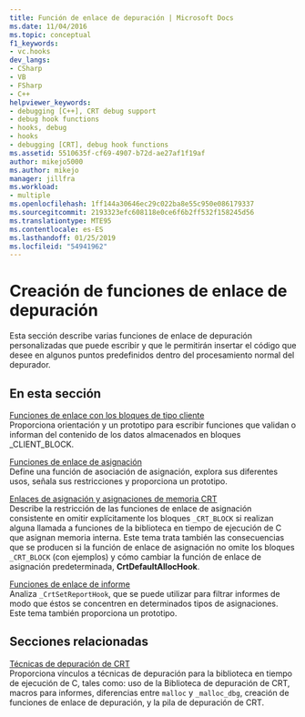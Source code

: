 ```yaml
---
title: Función de enlace de depuración | Microsoft Docs
ms.date: 11/04/2016
ms.topic: conceptual
f1_keywords:
- vc.hooks
dev_langs:
- CSharp
- VB
- FSharp
- C++
helpviewer_keywords:
- debugging [C++], CRT debug support
- debug hook functions
- hooks, debug
- hooks
- debugging [CRT], debug hook functions
ms.assetid: 5510635f-cf69-4907-b72d-ae27af1f19af
author: mikejo5000
ms.author: mikejo
manager: jillfra
ms.workload:
- multiple
ms.openlocfilehash: 1ff144a30646ec29c022ba8e55c950e086179337
ms.sourcegitcommit: 2193323efc608118e0ce6f6b2ff532f158245d56
ms.translationtype: MTE95
ms.contentlocale: es-ES
ms.lasthandoff: 01/25/2019
ms.locfileid: "54941962"
---
```

# <a name="debug-hook-function-writing"></a>Creación de funciones de enlace de depuración
Esta sección describe varias funciones de enlace de depuración personalizadas que puede escribir y que le permitirán insertar el código que desee en algunos puntos predefinidos dentro del procesamiento normal del depurador.  
  
## <a name="in-this-section"></a>En esta sección  
 [Funciones de enlace con los bloques de tipo cliente](../debugger/client-block-hook-functions.md)  
 Proporciona orientación y un prototipo para escribir funciones que validan o informan del contenido de los datos almacenados en bloques _CLIENT_BLOCK.  
  
 [Funciones de enlace de asignación](../debugger/allocation-hook-functions.md)  
 Define una función de asociación de asignación, explora sus diferentes usos, señala sus restricciones y proporciona un prototipo.  
  
 [Enlaces de asignación y asignaciones de memoria CRT](../debugger/allocation-hooks-and-c-run-time-memory-allocations.md)  
 Describe la restricción de las funciones de enlace de asignación consistente en omitir explícitamente los bloques `_CRT_BLOCK` si realizan alguna llamada a funciones de la biblioteca en tiempo de ejecución de C que asignan memoria interna. Este tema trata también las consecuencias que se producen si la función de enlace de asignación no omite los bloques `_CRT_BLOCK` (con ejemplos) y cómo cambiar la función de enlace de asignación predeterminada, **CrtDefaultAllocHook**.  
  
 [Funciones de enlace de informe](../debugger/report-hook-functions.md)  
 Analiza `_CrtSetReportHook`, que se puede utilizar para filtrar informes de modo que éstos se concentren en determinados tipos de asignaciones. Este tema también proporciona un prototipo.  
  
## <a name="related-sections"></a>Secciones relacionadas  
 [Técnicas de depuración de CRT](../debugger/crt-debugging-techniques.md)  
 Proporciona vínculos a técnicas de depuración para la biblioteca en tiempo de ejecución de C, tales como: uso de la Biblioteca de depuración de CRT, macros para informes, diferencias entre `malloc` y `_malloc_dbg`, creación de funciones de enlace de depuración, y la pila de depuración de CRT.